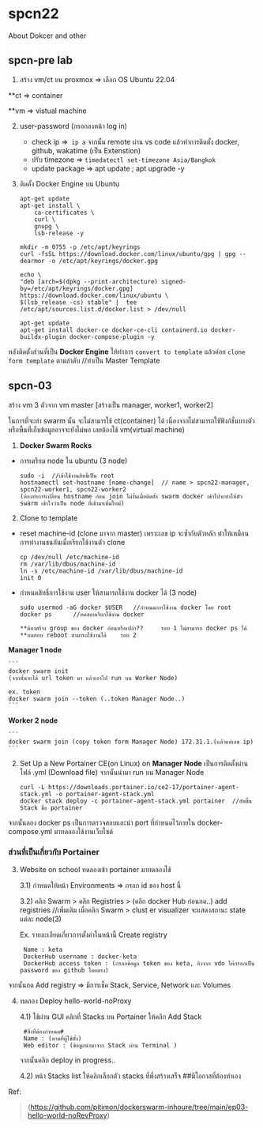 # spcn22
 About Dokcer and other

## spcn-pre lab
1. สร้าง vm/ct บน proxmox => เลือก OS Ubuntu 22.04

**ct => container

**vm => vistual machine

2. user-password (กรอกลงหน้า log in)
    * check ip =>``` ip a``` จากนั้น remote ผ่าน vs code แล้วทำการติดตั้ง docker, github, wakatime (เป็น Extenstion)
    * ปรับ timezone => ```timedatectl set-timezone Asia/Bangkok```
    * update package => apt update ; apt upgrade -y
3. ติดตั้ง Docker Engine บน Ubuntu
    ```
    apt-get update
    apt-get install \
        ca-certificates \
        curl \
        gnupg \
        lsb-release -y
    ```
    ```
    mkdir -m 0755 -p /etc/apt/keyrings
    curl -fsSL https://download.docker.com/linux/ubuntu/gpg | gpg --dearmor -o /etc/apt/keyrings/docker.gpg
    ```

    ```
    echo \
    "deb [arch=$(dpkg --print-architecture) signed-by=/etc/apt/keyrings/docker.gpg] https://download.docker.com/linux/ubuntu \
    $(lsb_release -cs) stable" |  tee /etc/apt/sources.list.d/docker.list > /dev/null
    
    ```
    ```
    apt-get update
    apt-get install docker-ce docker-ce-cli containerd.io docker-buildx-plugin docker-compose-plugin -y
    ```

หลังติดตั้งส่วนที่เป็น **Docker Engine** ให้ทำการ ```convert to template``` แล้วค่อย ```clone form template``` ตามลำดับ
//ทำเป็น Master Template

## spcn-03  
สร้าง vm 3 ตัวจาก vm master [สร้างเป็น manager, worker1, worker2]

ในการที่จะทำ swarm นั้น จะไม่สามารใช้ ct(container) ได้ เนื่องจากไม่สามารถใช้ฟังก์ชั่นบางตัวหรือพื้นที่เก็บข้อมูลอาจจะยังไม่พอ เลยต้องใช้ vm(virtual machine)

1. **Docker Swarm Rocks**
* การเตรียม node ใน ubuntu (3 node)
    ```
    sudo -i  //เข้าใช้งานสิทธิ์เป็น root
    hostnamectl set-hostname [name-change]  // name > spcn22-manager, spcn22-worker1, spcn22-worker2
    (ต้องทำการเปลี่ยน hostname ก่อน join ไม่งั้นเมื่อติดตั้ง swarm docker เข้าไปจะทำให้ตัว swarm เข้าใจว่าเป็น node ที่เข้ามาเพิ่มใหม่)
    ```

2. Clone to template

* reset machine-id (clone มาจาก master) เพราะเลข ip จะซ้ำกับตัวหลัก ทำให้เหมือนการทำงานชนกันเมื่อเรียกใช้งานตัว clone
    ```
    cp /dev/null /etc/machine-id
    rm /var/lib/dbus/machine-id
    ln -s /etc/machine-id /var/lib/dbus/machine-id
    init 0
    ```
* กำหนดสิทธิ์การใช้งาน user ให้สามารถใช้งาน docker ได้ (3 node)
    ```
    sudo usermod -aG docker $USER   //กำหนดการใช้งาน docker โดย root
    docker ps      //ทดสอบเรียกใช้งาน docker

    **ต้องสร้าง group ของ docker ก่อนหรือเปล่า??     รอบ 1 ไม่สามารถ docker ps ได้
    **ทดสอบ reboot สามารถใช้งานได้    รอบ 2
    ```

**Manager 1 node**

    ```
    docker swarm init
    (จากนั้นจะได้ url token มา แล้วเอาไป run บน Worker Node)

    ex. token
    docker swarm join --token (..token Manager Node..)
    ```

**Worker 2 node**

    ```
    docker swarm join (copy token form Manager Node) 172.31.1.(แล้วแต่เลข ip)
    ```

2. Set Up a New Portainer CE(on Linux) on **Manager Node**
    เป็นการติดตั้งผ่านไฟล์ .yml (Download file) จากนั้นนำมา run บน Manager Node

    ```
    curl -L https://downloads.portainer.io/ce2-17/portainer-agent-stack.yml -o portainer-agent-stack.yml
    docker stack deploy -c portainer-agent-stack.yml portainer  //อัพขึ้น Stack ชื่อ portainer
    ```  
จากนั้นลอง docker ps เป็นการตรวจสอบและนำ port ที่กำหนดไว้ภายใน docker-compose.yml มาทดลองใช้งานเว็บไซต์

### ส่วนที่เป็นเกี่ยวกับ Portainer
3. Website on school ทดลองเข้า portainer มาทดลองใช้
    
    3.1) กำหนดให้หน้า Environments => กรอก id ของ host นี้

    3.2) คลิก Swarm > คลิก Registries > (คลิก docker Hub ก่อนกด..) add registries 
//เพิ่มเติม เมื่อคลิก Swarm > clust   er visualizer จะแสดงสถานะ state แต่ละ node(3)


    Ex. 
    รายละเอียดเกี่ยวการตั้งค่าในหน้านี้ Create registry    
    
        Name : keta
        DockerHub username : docker-keta
        DockerHub access token : (กรอกข้อมูล token ของ keta, อิงจาก vdo ให้กรอกเป็น password ของ github โดยตรง)

จากนั้นกด Add registry => มีการเช็ค Stack, Service, Network และ Volumes

4. ทดลอง Deploy hello-world-noProxy

    4.1) ใช้ผ่าน GUI คลิกที่ Stacks บน Portainer ให้คลิก Add Stack

        #สิ่งที่ต้องกำหนด#
        Name : (ตามที่ผู้ใช้ตั้ง)
        Web editor : (ข้อมูลนำมาจาก Stack ผ่าน Terminal )        
    
    
    จากนั้นคลิก deploy in progress..

    4.2) หน้า Stacks list ให้คลิกเลือกตัว stacks ที่พึ่งสร้างเสร็จ
        ##มีโอกาสที่ต้องทำเอง

Ref: 
>(https://github.com/pitimon/dockerswarm-inhoure/tree/main/ep03-hello-world-noRevProxy)

 